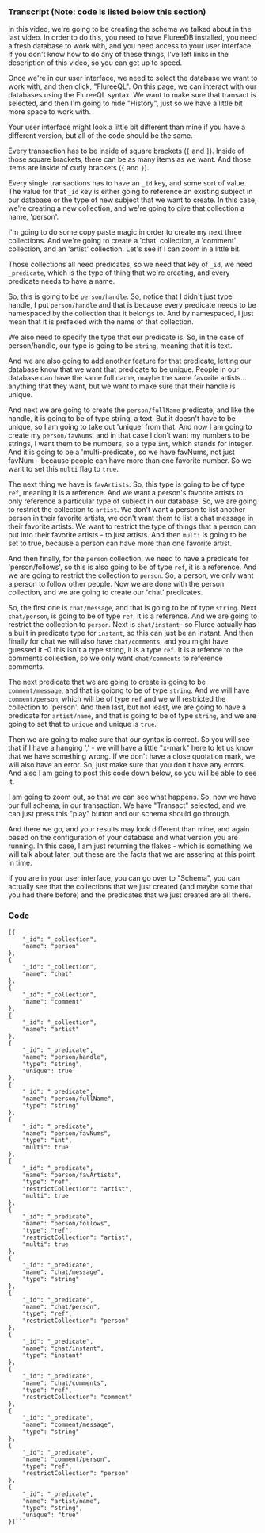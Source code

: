 ### Transcript (Note: code is listed below this section)

In this video, we're going to be creating the schema we talked about in the last video. In order to do this, you need to have FlureeDB installed, you need a fresh database to work with, and you need access to your user interface. If you don't know how to do any of these things, I've left links in the description of this video, so you can get up to speed. 

Once we're in our user interface, we need to select the database we want to work with, and then click, "FlureeQL". On this page, we can interact with our databases using the FlureeQL syntax. We want to make sure that transact is selected, and then I'm going to hide "History", just so we have a little bit more space to work with. 

Your user interface might look a little bit different than mine if you have a different version, but all of the code should be the same. 

Every transaction has to be inside of square brackets (`[` and `]`). Inside of those square brackets, there can be as many items as we want. And those items are inside of curly brackets (`{` and `}`). 

Every single transactions has to have an `_id` key, and some sort of value. The value for that `_id` key is either going to reference an existing subject in our database or the type of new subject that we want to create. In this case, we're creating a new collection, and we're going to give that collection a name, 'person'. 

I'm going to do some copy paste magic in order to create my next three collections. And we're going to create a 'chat' collection, a 'comment' collection, and an 'artist' collection. Let's see if I can zoom in a little bit. 

Those collections all need predicates, so we need that key of `_id`, we need `_predicate`, which is the type of thing that we're creating, and every predicate needs to have a name. 
 
So, this is going to be `person/handle`.  So, notice that I didn't just type handle, I put `person/handle` and that is because every predicate needs to be namespaced by the collection that it belongs to. And by namespaced, I just mean that it is prefexied with the name of that collection.


We also need to specify the type that our predicate is. So, in the case of person/handle, our type is going to be `string`, meaning that it is text.

And we are also going to add another feature for that predicate, letting our database know that we want that predicate to be unique.  People in our database can have the same full name, maybe the same favorite artists... anything that they want, but we want to make sure that their handle is unique. 

And next we are going to create the `person/fullName` predicate, and like the handle, it is going to be of type string, a text.  But it doesn't have to be unique, so I am going to take out 'unique' from that. And now I am going to create my `person/favNums`, and in that case I don't want my numbers to be strings, I want them to be numbers, so a type `int`, which stands for integer. And it is going to be a 'multi-predicate', so we have favNums, not just favNum - because people can have more than one favorite number.  So we want to set this `multi` flag to `true`.

The next thing we have is `favArtists`. So, this type is going to be of type `ref`, meaning it is a reference. And we want a person's favorite artists to only reference a particular type of subject in our database. So, we are going to restrict the collection to `artist`.  We don't want a person to list another person in their favorite artists, we don't want them to list a chat message in their favorite artists. We want to restrict the type of things that a person can put into their favorite artists - to just artists. And then `multi` is going to be set to true, because a person can have more than one favorite artist.

And then finally, for the `person` collection, we need to have a predicate for 'person/follows', so this is also going to be of type `ref`, it is a reference. And we are going to restrict the collection to `person`.  So, a person, we only want a person to follow other people. Now we are done with the person collection, and we are going to create our 'chat' predicates.

So, the first one is `chat/message`, and that is going to be of type `string`. Next `chat/person`, is going to be of type `ref`, it is a reference. And we are going to restrict the collection to `person`. Next is `chat/instant`- so Fluree actually has a built in predicate type for `instant`, so this can just be an instant. And then finally for chat we will also have `chat/comments`, and you might have guessed it -0 this isn't a type string, it is a type `ref`. It is a refence to the comments collection, so we only want `chat/comments` to reference comments.

The next predicate that we are going to create is going to be `comment/message`, and that is goiong to be of type `string`. And we will have `comment/person`, which will be of type `ref` and we will restricted the collection to 'person'. And then last, but not least, we are going to have a predicate for `artist/name`, and that is going to be of type `string`, and we are going to set that to `unique` and unique is `true`.

Then we are going to make sure that our syntax is correct. So you will see that if I have a hanging ',' - we will have a little "x-mark" here to let us know that we have something wrong. If we don't have a close quotation mark, we will also have an error. So, just make sure that you don't have any errors. And also I am going to post this code down below, so you will be able to see it.

I am going to zoom out, so that we can see what happens. So, now we have our full schema, in our transaction. We have "Transact" selected, and we can just press this "play" button and our schema should go through.

And there we go, and your results may look different than mine, and again based on the configuration of your database and what version you are running.  In this case, I am just returning the flakes - which is something we will talk about later, but these are the facts that we are assering at this point in time.

If you are in your user interface, you can go over to "Schema", you can actually see that the collections that we just created (and maybe some that you had there before) and the predicates that we just created are all there.

### Code

```
[{
    "_id": "_collection",
    "name": "person"
},
{
    "_id": "_collection",
    "name": "chat"
},
{
    "_id": "_collection",
    "name": "comment"
},
{
    "_id": "_collection",
    "name": "artist"
},
{
    "_id": "_predicate",
    "name": "person/handle",
    "type": "string",
    "unique": true
},
{
    "_id": "_predicate",
    "name": "person/fullName",
    "type": "string"
},
{
    "_id": "_predicate",
    "name": "person/favNums",
    "type": "int",
    "multi": true
},
{
    "_id": "_predicate",
    "name": "person/favArtists",
    "type": "ref",
    "restrictCollection": "artist",
    "multi": true
},
{
    "_id": "_predicate",
    "name": "person/follows",
    "type": "ref",
    "restrictCollection": "artist",
    "multi": true
},
{
    "_id": "_predicate",
    "name": "chat/message",
    "type": "string"
},
{
    "_id": "_predicate",
    "name": "chat/person",
    "type": "ref",
    "restrictCollection": "person"
},
{
    "_id": "_predicate",
    "name": "chat/instant",
    "type": "instant"
},
{
    "_id": "_predicate",
    "name": "chat/comments",
    "type": "ref",
    "restrictCollection": "comment"
},
{
    "_id": "_predicate",
    "name": "comment/message",
    "type": "string"
},
{
    "_id": "_predicate",
    "name": "comment/person",
    "type": "ref",
    "restrictCollection": "person"
},
{
    "_id": "_predicate",
    "name": "artist/name",
    "type": "string",
    "unique": "true"
}]```
